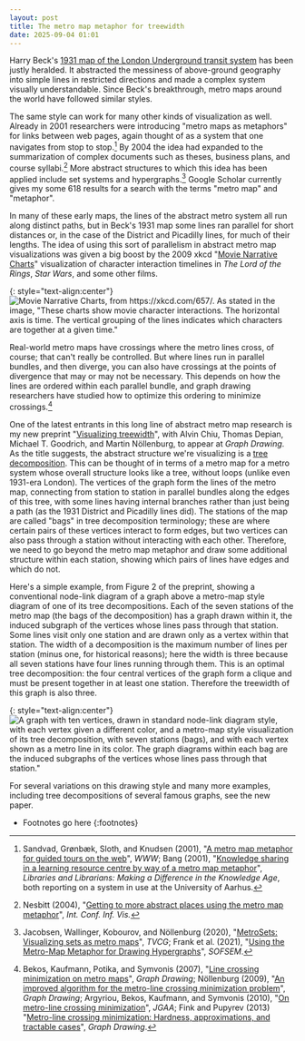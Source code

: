 ```yaml
---
layout: post
title: The metro map metaphor for treewidth
date: 2025-09-04 01:01
---
```

Harry Beck's [1931 map of the London Underground transit system](https://www.ltmuseum.co.uk/collections/stories/design/transforming-tube-map-harry-becks-iconic-design) has been justly heralded. It abstracted the messiness of above-ground geography into simple lines in restricted directions and made a complex system visually understandable. Since Beck's breakthrough, metro maps around the world have followed similar styles.

The same style can work for many other kinds of visualization as well. Already in 2001 researchers were introducing "metro maps as metaphors" for links between web pages, again thought of as a system that one navigates from stop to stop.[^web] By 2004 the idea had expanded to the summarization of complex documents such as theses, business plans, and course syllabi.[^abs] More abstract structures to which this idea has been applied include set systems and hypergraphs.[^set] Google Scholar currently gives my some 618 results for a search with the terms "metro map" and "metaphor".

In many of these early maps, the lines of the abstract metro system all run along distinct paths, but in Beck's 1931 map some lines ran parallel for short distances or, in the case of the District and Picadilly lines, for much of their lengths. The idea of using this sort of parallelism in abstract metro map visualizations was given a big boost by the 2009 xkcd "[Movie Narrative Charts](https://xkcd.com/657/)" visualization of character interaction timelines in _The Lord of the Rings_, _Star Wars_, and some other films.

{: style="text-align:center"}
![Movie Narrative Charts, from https://xkcd.com/657/. As stated in the image, "These charts show movie character interactions. The horizontal axis is time. The vertical grouping of the lines indicates which characters are together at a given time."]({{site.baseurl}}/assets/2025/xkcd-657.png)

Real-world metro maps have crossings where the metro lines cross, of course; that can't really be controlled. But where lines run in parallel bundles, and then diverge, you can also have crossings at the points of divergence that may or may not be necessary. This depends on how the lines are ordered within each parallel bundle, and graph drawing researchers have studied how to optimize this ordering to minimize crossings.[^cross]

One of the latest entrants in this long line of abstract metro map research is my new preprint "[Visualizing treewidth](https://arxiv.org/abs/2508.19935)", with Alvin Chiu, Thomas Depian, Michael T. Goodrich, and Martin Nöllenburg, to appear at _Graph Drawing_. As the title suggests, the abstract structure we're visualizing is a [tree decomposition](https://en.wikipedia.org/wiki/Tree_decomposition). This can be thought of in terms of a metro map for a metro system whose overall structure looks like a tree, without loops (unlike even 1931-era London). The vertices of the graph form the lines of the metro map, connecting from station to station in parallel bundles along the edges of this tree, with some lines having internal branches rather than just being a path (as the 1931 District and Picadilly lines did). The stations of the map are called "bags" in tree decomposition terminology; these are where certain pairs of these vertices interact to form edges, but two vertices can also pass through a station without interacting with each other. Therefore, we need to go beyond the metro map metaphor and draw some additional structure within each station, showing which pairs of lines have edges and which do not.

Here's a simple example, from Figure 2 of the preprint, showing a conventional node-link diagram of a graph above a metro-map style diagram of one of its tree decompositions. Each of the seven stations of the metro map (the bags of the decomposition) has a graph drawn within it, the induced subgraph of the vertices whose lines pass through that station. Some lines visit only one station and are drawn only as a vertex within that station. The width of a decomposition is the maximum number of lines per station (minus one, for historical reasons); here the width is three because all seven stations have four lines running through them. This is an optimal tree decomposition: the four central vertices of the graph form a clique and must be present together in at least one station. Therefore the treewidth of this graph is also three.

{: style="text-align:center"}
![A graph with ten vertices, drawn in standard node-link diagram style, with each vertex given a different color, and a metro-map style visualization of its tree decomposition, with seven stations (bags), and with each vertex shown as a metro line in its color. The graph diagrams within each bag are the induced subgraphs of the vertices whose lines pass through that station."]({{site.baseurl}}/assets/2025/metro-tree-decomp.svg)

For several variations on this drawing style and many more examples, including tree decompositions of several famous graphs, see the new paper.

* Footnotes go here
{:footnotes}

[^web]: Sandvad, Grønbæk, Sloth, and Knudsen (2001), "[A metro map metaphor for guided tours on the web](https://doi.org/10.1145/371920.372079)", _WWW_; Bang (2001), "[Knowledge sharing in a learning resource centre by way of a metro map metaphor](https://files.eric.ed.gov/fulltext/ED459765.pdf)", _Libraries and Librarians: Making a Difference in the Knowledge Age_, both reporting on a system in use at the University of Aarhus.

[^abs]: Nesbitt (2004), "[Getting to more abstract places using the metro map metaphor](https://doi.org/10.1109/IV.2004.1320189)", _Int. Conf. Inf. Vis._

[^set]: Jacobsen, Wallinger, Kobourov, and Nöllenburg (2020), "[MetroSets: Visualizing sets as metro maps](https://doi.org/10.1109/TVCG.2020.3030475)", _TVCG_; Frank et al. (2021), "[Using the Metro-Map Metaphor for Drawing Hypergraphs](https://doi.org/10.1007/978-3-030-67731-2_26)", _SOFSEM_.

[^cross]: Bekos, Kaufmann, Potika, and Symvonis (2007), "[Line crossing minimization on metro maps](https://doi.org/10.1007/978-3-540-77537-9_24)", _Graph Drawing_; Nöllenburg (2009), "[An improved algorithm for the metro-line crossing minimization problem](https://doi.org/10.1007/978-3-642-11805-0_36)", _Graph Drawing_; Argyriou, Bekos, Kaufmann, and Symvonis (2010), "[On metro-line crossing minimization](https://doi.org/10.7155/jgaa.00199)", _JGAA_; Fink and Pupyrev (2013) "[Metro-line crossing minimization: Hardness, approximations, and tractable cases](https://arxiv.org/abs/1306.2079)", _Graph Drawing_.